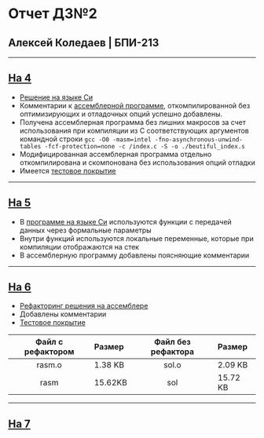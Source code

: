 # Отчет ДЗ№2

## Алексей Коледаев | БПИ-213

---

## [На 4](./4)

- [Решение на языке Си](./4/sol.c)
- Комментарии к [ассемблерной программе](./4/sol_asm.s), откомпилированной без оптимизирующих и отладочных опций успешно добавлены.
- Получена ассемблерная программа без лишних макросов за счет использования при компиляции из C соответствующих аргументов командной строки `gcc -O0 -masm=intel -fno-asynchronous-unwind-tables -fcf-protection=none -c /index.c -S -o ./beutiful_index.s`
- Модифицированная ассемблерная программа отдельно откомпилирована и скомпонована без использования опций отладки
- Имеется [тестовое покрытие](./tests/)

---

## [На 5](./5)

- В [программе на языке Си](./5/sol.c) используются функции с передачей данных через формальные параметры
- Внутри функций используются локальные переменные,
которые при компиляции отображаются на стек
- В ассемблерную программу добавлены поясняющие комментарии

---

## [На 6](./6)

- [Рефакторинг решения на ассемблере](./6/rasm.s)
- Добавлены комментарии
- [Тестовое покрытие](./tests/)

| Файл с рефактором  | Размер | Файл без рефактора     | Размер
| :-:        |:-      | :-:        |:-
| rasm.o    | 1.38 KB| sol.o    | 2.09 KB
| rasm      | 15.62KB| sol      | 15.72 KB

---

## [На 7](./7)

